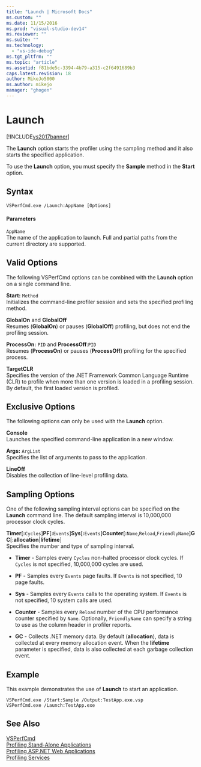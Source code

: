```yaml
---
title: "Launch | Microsoft Docs"
ms.custom: ""
ms.date: 11/15/2016
ms.prod: "visual-studio-dev14"
ms.reviewer: ""
ms.suite: ""
ms.technology: 
  - "vs-ide-debug"
ms.tgt_pltfrm: ""
ms.topic: "article"
ms.assetid: f81bde5c-3394-4b79-a315-c2f6491689b3
caps.latest.revision: 18
author: MikeJo5000
ms.author: mikejo
manager: "ghogen"
---
```

# Launch
[!INCLUDE[vs2017banner](../includes/vs2017banner.md)]

The **Launch** option starts the profiler using the sampling method and it also starts the specified application.  
  
 To use the **Launch** option, you must specify the **Sample** method in the **Start** option.  
  
## Syntax  
  
```  
VSPerfCmd.exe /Launch:AppName [Options]  
```  
  
#### Parameters  
 `AppName`  
 The name of the application to launch. Full and partial paths from the current directory are supported.  
  
## Valid Options  
 The following VSPerfCmd options can be combined with the **Launch** option on a single command line.  
  
 **Start:** `Method`  
 Initializes the command-line profiler session and sets the specified profiling method.  
  
 **GlobalOn** and **GlobalOff**  
 Resumes (**GlobalOn**) or pauses (**GlobalOff**) profiling, but does not end the profiling session.  
  
 **ProcessOn:** `PID` and **ProcessOff**:`PID`  
 Resumes (**ProcessOn**) or pauses (**ProcessOff**) profiling for the specified process.  
  
 **TargetCLR**  
 Specifies the version of the .NET Framework Common Language Runtime (CLR) to profile when more than one version is loaded in a profiling session. By default, the first loaded version is profiled.  
  
## Exclusive Options  
 The following options can only be used with the **Launch** option.  
  
 **Console**  
 Launches the specified command-line application in a new window.  
  
 **Args:** `ArgList`  
 Specifies the list of arguments to pass to the application.  
  
 **LineOff**  
 Disables the collection of line-level profiling data.  
  
## Sampling Options  
 One of the following sampling interval options can be specified on the **Launch** command line. The default sampling interval is 10,000,000 processor clock cycles.  
  
 **Timer**[**:**`Cycles`]**PF**[**:**`Events`]**Sys**[**:**`Events`]**Counter**[**:**`Name`,`Reload`,`FriendlyName`]**GC**[:**allocation**&#124;**lifetime**]  
 Specifies the number and type of sampling interval.  
  
-   **Timer** - Samples every `Cycles` non-halted processor clock cycles. If `Cycles` is not specified, 10,000,000 cycles are used.  
  
-   **PF** - Samples every `Events` page faults. If `Events` is not specified, 10 page faults.  
  
-   **Sys** - Samples every `Events` calls to the operating system. If `Events` is not specified, 10 system calls are used.  
  
-   **Counter** - Samples every `Reload` number of the CPU performance counter specified by `Name`. Optionally, `FriendlyName` can specify a string to use as the column header in profiler reports.  
  
-   **GC** - Collects .NET memory data. By default (**allocation**), data is collected at every memory allocation event. When the **lifetime** parameter is specified, data is also collected at each garbage collection event.  
  
## Example  
 This example demonstrates the use of **Launch** to start an application.  
  
```  
VSPerfCmd.exe /Start:Sample /Output:TestApp.exe.vsp  
VSPerfCmd.exe /Launch:TestApp.exe  
```  
  
## See Also  
 [VSPerfCmd](../profiling/vsperfcmd.md)   
 [Profiling Stand-Alone Applications](../profiling/command-line-profiling-of-stand-alone-applications.md)   
 [Profiling ASP.NET Web Applications](../profiling/command-line-profiling-of-aspnet-web-applications.md)   
 [Profiling Services](../profiling/command-line-profiling-of-services.md)



